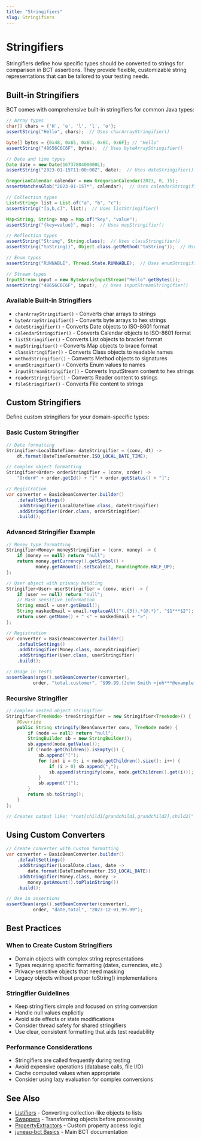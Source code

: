 ```yaml
---
title: "Stringifiers"
slug: Stringifiers
---
```


# Stringifiers

Stringifiers define how specific types should be converted to strings for comparison in BCT assertions. They provide flexible, customizable string representations that can be tailored to your testing needs.

## Built-in Stringifiers

BCT comes with comprehensive built-in stringifiers for common Java types:

```java
// Array types
char[] chars = {'H', 'e', 'l', 'l', 'o'};
assertString("Hello", chars);  // Uses charArrayStringifier()

byte[] bytes = {0x48, 0x65, 0x6C, 0x6C, 0x6F}; // "Hello"
assertString("48656C6C6F", bytes);  // Uses byteArrayStringifier()

// Date and time types
Date date = new Date(1673780400000L);
assertString("2023-01-15T11:00:00Z", date);  // Uses dateStringifier()

GregorianCalendar calendar = new GregorianCalendar(2023, 0, 15);
assertMatchesGlob("2023-01-15T*", calendar);  // Uses calendarStringifier()

// Collection types
List<String> list = List.of("a", "b", "c");
assertString("[a,b,c]", list);  // Uses listStringifier()

Map<String, String> map = Map.of("key", "value");
assertString("{key=value}", map);  // Uses mapStringifier()

// Reflection types
assertString("String", String.class);  // Uses classStringifier()
assertString("toString()", Object.class.getMethod("toString"));  // Uses methodStringifier()

// Enum types
assertString("RUNNABLE", Thread.State.RUNNABLE);  // Uses enumStringifier()

// Stream types
InputStream input = new ByteArrayInputStream("Hello".getBytes());
assertString("48656C6C6F", input);  // Uses inputStreamStringifier()
```

### Available Built-in Stringifiers

- `charArrayStringifier()` - Converts char arrays to strings
- `byteArrayStringifier()` - Converts byte arrays to hex strings  
- `dateStringifier()` - Converts Date objects to ISO-8601 format
- `calendarStringifier()` - Converts Calendar objects to ISO-8601 format
- `listStringifier()` - Converts List objects to bracket format
- `mapStringifier()` - Converts Map objects to brace format
- `classStringifier()` - Converts Class objects to readable names
- `methodStringifier()` - Converts Method objects to signatures
- `enumStringifier()` - Converts Enum values to names
- `inputStreamStringifier()` - Converts InputStream content to hex strings
- `readerStringifier()` - Converts Reader content to strings
- `fileStringifier()` - Converts File content to strings

## Custom Stringifiers

Define custom stringifiers for your domain-specific types:

### Basic Custom Stringifier

```java
// Date formatting
Stringifier<LocalDateTime> dateStringifier = (conv, dt) -> 
    dt.format(DateTimeFormatter.ISO_LOCAL_DATE_TIME);

// Complex object formatting
Stringifier<Order> orderStringifier = (conv, order) -> 
    "Order#" + order.getId() + "[" + order.getStatus() + "]";

// Registration
var converter = BasicBeanConverter.builder()
    .defaultSettings()
    .addStringifier(LocalDateTime.class, dateStringifier)
    .addStringifier(Order.class, orderStringifier)
    .build();
```

### Advanced Stringifier Example

```java
// Money type formatting
Stringifier<Money> moneyStringifier = (conv, money) -> {
    if (money == null) return "null";
    return money.getCurrency().getSymbol() + 
           money.getAmount().setScale(2, RoundingMode.HALF_UP);
};

// User object with privacy handling
Stringifier<User> userStringifier = (conv, user) -> {
    if (user == null) return "null";
    // Mask sensitive information
    String email = user.getEmail();
    String maskedEmail = email.replaceAll("(.{3}).*(@.*)", "$1***$2");
    return user.getName() + " <" + maskedEmail + ">";
};

// Registration
var converter = BasicBeanConverter.builder()
    .defaultSettings()
    .addStringifier(Money.class, moneyStringifier)
    .addStringifier(User.class, userStringifier)
    .build();

// Usage in tests
assertBean(args().setBeanConverter(converter),
          order, "total,customer", "$99.99,{John Smith <joh***@example.com>}");
```

### Recursive Stringifier

```java
// Complex nested object stringifier
Stringifier<TreeNode> treeStringifier = new Stringifier<TreeNode>() {
    @Override
    public String stringify(BeanConverter conv, TreeNode node) {
        if (node == null) return "null";
        StringBuilder sb = new StringBuilder();
        sb.append(node.getValue());
        if (!node.getChildren().isEmpty()) {
            sb.append("[");
            for (int i = 0; i < node.getChildren().size(); i++) {
                if (i > 0) sb.append(",");
                sb.append(stringify(conv, node.getChildren().get(i)));
            }
            sb.append("]");
        }
        return sb.toString();
    }
};

// Creates output like: "root[child1[grandchild1,grandchild2],child2]"
```

## Using Custom Converters

```java
// Create converter with custom formatting
var converter = BasicBeanConverter.builder()
    .defaultSettings()
    .addStringifier(LocalDate.class, date -> 
        date.format(DateTimeFormatter.ISO_LOCAL_DATE))
    .addStringifier(Money.class, money -> 
        money.getAmount().toPlainString())
    .build();

// Use in assertions
assertBean(args().setBeanConverter(converter),
          order, "date,total", "2023-12-01,99.99");
```

## Best Practices

### When to Create Custom Stringifiers

- Domain objects with complex string representations
- Types requiring specific formatting (dates, currencies, etc.)
- Privacy-sensitive objects that need masking
- Legacy objects without proper toString() implementations

### Stringifier Guidelines

- Keep stringifiers simple and focused on string conversion
- Handle null values explicitly
- Avoid side effects or state modifications
- Consider thread safety for shared stringifiers
- Use clear, consistent formatting that aids test readability

### Performance Considerations

- Stringifiers are called frequently during testing
- Avoid expensive operations (database calls, file I/O)
- Cache computed values when appropriate
- Consider using lazy evaluation for complex conversions

## See Also

- [Listifiers](07.01.02.Listifiers.md) - Converting collection-like objects to lists
- [Swappers](07.01.03.Swappers.md) - Transforming objects before processing
- [PropertyExtractors](07.01.04.PropertyExtractors.md) - Custom property access logic
- [juneau-bct Basics](07.01.00.JuneauBctBasics.md) - Main BCT documentation

